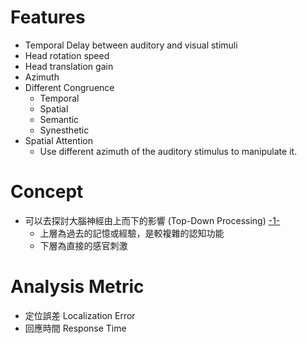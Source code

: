 # Features
- Temporal Delay between auditory and visual stimuli
- Head rotation speed
- Head translation gain
- Azimuth
- Different Congruence
	- Temporal
	- Spatial
	- Semantic
	- Synesthetic
- Spatial Attention
	- Use different azimuth of the auditory stimulus to manipulate it.
# Concept
- 可以去探討大腦神經由上而下的影響 (Top-Down Processing) [-1-](https://www.verywellmind.com/what-is-top-down-processing-2795975)
	- 上層為過去的記憶或經驗，是較複雜的認知功能
	- 下層為直接的感官刺激
# Analysis Metric
- 定位誤差 Localization Error
- 回應時間 Response Time